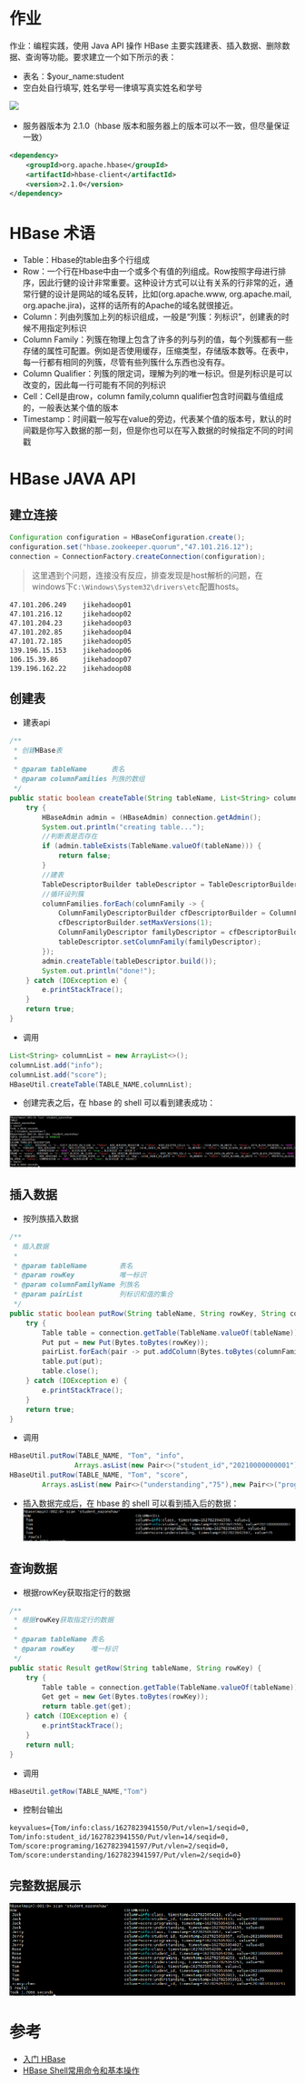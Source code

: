 # 作业
作业：编程实践，使用 Java API 操作 HBase
主要实践建表、插入数据、删除数据、查询等功能。要求建立一个如下所示的表：

* 表名：$your_name:student
* 空白处自行填写, 姓名学号一律填写真实姓名和学号

![](https://static001.infoq.cn/resource/image/21/89/21ceb17dda135b92d718a5db94603689.png)

* 服务器版本为 2.1.0（hbase 版本和服务器上的版本可以不一致，但尽量保证一致）
```xml
<dependency>
    <groupId>org.apache.hbase</groupId>
    <artifactId>hbase-client</artifactId>
    <version>2.1.0</version>
</dependency>
```

# HBase 术语
* Table：Hbase的table由多个行组成
* Row：一个行在Hbase中由一个或多个有值的列组成。Row按照字母进行排序，因此行健的设计非常重要。这种设计方式可以让有关系的行非常的近，通常行健的设计是网站的域名反转，比如(org.apache.www, org.apache.mail, org.apache.jira)，这样的话所有的Apache的域名就很接近。
* Column：列由列簇加上列的标识组成，一般是“列簇：列标识”，创建表的时候不用指定列标识
* Column Family：列簇在物理上包含了许多的列与列的值，每个列簇都有一些存储的属性可配置。例如是否使用缓存，压缩类型，存储版本数等。在表中，每一行都有相同的列簇，尽管有些列簇什么东西也没有存。
* Column Qualifier：列簇的限定词，理解为列的唯一标识。但是列标识是可以改变的，因此每一行可能有不同的列标识
* Cell：Cell是由row，column family,column qualifier包含时间戳与值组成的，一般表达某个值的版本
* Timestamp：时间戳一般写在value的旁边，代表某个值的版本号，默认的时间戳是你写入数据的那一刻，但是你也可以在写入数据的时候指定不同的时间戳

# HBase JAVA API
## 建立连接
```java
Configuration configuration = HBaseConfiguration.create();
configuration.set("hbase.zookeeper.quorum","47.101.216.12");
connection = ConnectionFactory.createConnection(configuration);
```

> 这里遇到个问题，连接没有反应，排查发现是host解析的问题，在windows下`C:\Windows\System32\drivers\etc`配置hosts。

```
47.101.206.249    jikehadoop01
47.101.216.12     jikehadoop02
47.101.204.23     jikehadoop03
47.101.202.85     jikehadoop04
47.101.72.185     jikehadoop05
139.196.15.153    jikehadoop06
106.15.39.86      jikehadoop07
139.196.162.22    jikehadoop08
```

## 创建表
* 建表api
```java
/**
 * 创建HBase表
 *
 * @param tableName      表名
 * @param columnFamilies 列族的数组
 */
public static boolean createTable(String tableName, List<String> columnFamilies) {
    try {
        HBaseAdmin admin = (HBaseAdmin) connection.getAdmin();
        System.out.println("creating table...");
        //判断表是否存在
        if (admin.tableExists(TableName.valueOf(tableName))) {
            return false;
        }
        //建表
        TableDescriptorBuilder tableDescriptor = TableDescriptorBuilder.newBuilder(TableName.valueOf(tableName));
        //循环设列簇
        columnFamilies.forEach(columnFamily -> {
            ColumnFamilyDescriptorBuilder cfDescriptorBuilder = ColumnFamilyDescriptorBuilder.newBuilder(Bytes.toBytes(columnFamily));
            cfDescriptorBuilder.setMaxVersions(1);
            ColumnFamilyDescriptor familyDescriptor = cfDescriptorBuilder.build();
            tableDescriptor.setColumnFamily(familyDescriptor);
        });
        admin.createTable(tableDescriptor.build());
        System.out.println("done!");
    } catch (IOException e) {
        e.printStackTrace();
    }
    return true;
}
```
* 调用
```java
List<String> columnList = new ArrayList<>();
columnList.add("info");
columnList.add("score");
HBaseUtil.createTable(TABLE_NAME,columnList);
```

* 创建完表之后，在 hbase 的 shell 可以看到建表成功：

![img1](https://github.com/eazonshaw/bigdata/blob/master/hbase/img/img1.png)

## 插入数据
* 按列族插入数据
```java
/**
 * 插入数据
 *
 * @param tableName        表名
 * @param rowKey           唯一标识
 * @param columnFamilyName 列族名
 * @param pairList         列标识和值的集合
 */
public static boolean putRow(String tableName, String rowKey, String columnFamilyName, List<Pair<String, String>> pairList) {
    try {
        Table table = connection.getTable(TableName.valueOf(tableName));
        Put put = new Put(Bytes.toBytes(rowKey));
        pairList.forEach(pair -> put.addColumn(Bytes.toBytes(columnFamilyName), Bytes.toBytes(pair.getKey()), Bytes.toBytes(pair.getValue())));
        table.put(put);
        table.close();
    } catch (IOException e) {
        e.printStackTrace();
    }
    return true;
}
```
* 调用
```java
HBaseUtil.putRow(TABLE_NAME, "Tom", "info",
                Arrays.asList(new Pair<>("student_id","20210000000001"),new Pair<>("class","1")));
HBaseUtil.putRow(TABLE_NAME, "Tom", "score",
        Arrays.asList(new Pair<>("understanding","75"),new Pair<>("programing","82")));
```
* 插入数据完成后，在 hbase 的 shell 可以看到插入后的数据：
![img2](https://github.com/eazonshaw/bigdata/blob/master/hbase/img/img2.png)

## 查询数据
* 根据rowKey获取指定行的数据
```java
/**
 * 根据rowKey获取指定行的数据
 *
 * @param tableName 表名
 * @param rowKey    唯一标识
 */
public static Result getRow(String tableName, String rowKey) {
    try {
        Table table = connection.getTable(TableName.valueOf(tableName));
        Get get = new Get(Bytes.toBytes(rowKey));
        return table.get(get);
    } catch (IOException e) {
        e.printStackTrace();
    }
    return null;
}
```
* 调用
```java
HBaseUtil.getRow(TABLE_NAME,"Tom")
```
* 控制台输出
```text
keyvalues={Tom/info:class/1627823941550/Put/vlen=1/seqid=0, Tom/info:student_id/1627823941550/Put/vlen=14/seqid=0, Tom/score:programing/1627823941597/Put/vlen=2/seqid=0, Tom/score:understanding/1627823941597/Put/vlen=2/seqid=0}
```
## 完整数据展示
![img3](https://github.com/eazonshaw/bigdata/blob/master/hbase/img/img3.png)

# 参考
* [入门 HBase ](https://www.jianshu.com/p/b23800d9b227)
* [HBase Shell常用命令和基本操作](http://c.biancheng.net/view/3587.html)
